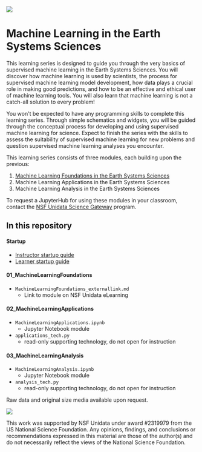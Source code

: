 <img src="https://elearning.unidata.ucar.edu/dataeLearning/Cybertraining/media/lightbanner3.png"/>

# Machine Learning in the Earth Systems Sciences

This learning series is designed to guide you through the very basics of supervised machine learning in the Earth Systems Sciences. You will discover how machine learning is used by scientists, the process for supervised machine learning model development, how data plays a crucial role in making good predictions, and how to be an effective and ethical user of machine learning tools. You will also learn that machine learning is not a catch-all solution to every problem! 

You won't be expected to have any programming skills to complete this learning series. Through simple schematics and widgets, you will be guided through the conceptual process for developing and using supervised machine learning for science. Expect to finish the series with the skills to assess the suitability of supervised machine learning for new problems and question supervised machine learning analyses you encounter.

This learning series consists of three modules, each building upon the previous:
1. <a href ="https://elearning.unidata.ucar.edu/course/view.php?id=12" target="blank">Machine Learning Foundations in the Earth Systems Sciences</a>
2. Machine Learning Applications in the Earth Systems Sciences 
3. Machine Learning Analysis in the Earth Systems Sciences 

To request a JupyterHub for using these modules in your classroom, contact the <a href="https://docs.google.com/forms/d/e/1FAIpQLSd6wxnQFYZpUzUQRMHbVC6yyCLKfiuYky4OdtAYLp6p6mJ_lg/viewform" target="blank">NSF Unidata Science Gateway</a> program. 

## In this repository
#### Startup 
- <a href="https://docs.google.com/document/d/1V150Gh5iZacFTF4PQoOl8hL3PB8KZwHrT94JeZBV3b0/edit?usp=sharing" target="blank">Instructor startup guide</a>
- <a href="https://docs.google.com/document/d/1kncMpI-RZt7FmMZQhVeHLKOeHOsCkApQyr9UM0b0KGo/edit?usp=sharing" target="blank">Learner startup guide</a>

#### 01_MachineLearningFoundations
- `MachineLearningFoundations_externallink.md`
  - Link to module on NSF Unidata eLearning
 
#### 02_MachineLearningApplications
- `MachineLearningApplications.ipynb`
  - Jupyter Notebook module
- `applications_tech.py`
  - read-only supporting technology, do not open for instruction
 
#### 03_MachineLearningAnalysis
- `MachineLearningAnalysis.ipynb`
  - Jupyter Notebook module
- `analysis_tech.py`
  - read-only supporting technology, do not open for instruction

Raw data and original size media available upon request. 

<img src="https://elearning.unidata.ucar.edu/dataeLearning/Cybertraining/media/NSFUnidatalogo.png"/>

This work was supported by NSF Unidata under award #2319979 from the US National Science Foundation. Any opinions, findings, and conclusions or recommendations expressed in this material are those of the author(s) and do not necessarily reflect the views of the National Science Foundation.

